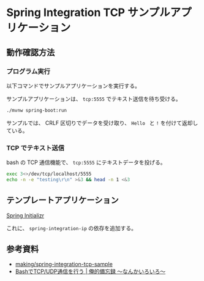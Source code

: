 # Spring Integration TCP サンプルアプリケーション

## 動作確認方法

### プログラム実行

以下コマンドでサンプルアプリケーションを実行する。

サンプルアプリケーションは、 `tcp:5555` でテキスト送信を待ち受ける。

```sh
./mvnw spring-boot:run
```

サンプルでは、 CRLF 区切りでデータを受け取り、 `Hello ` と `!` を付けて返却している。


### TCP でテキスト送信

bash の TCP 通信機能で、 `tcp:5555` にテキストデータを投げる。

```sh
exec 3<>/dev/tcp/localhost/5555
echo -n -e "testing\r\n" >&3 && head -n 1 <&3
```

## テンプレートアプリケーション

[Spring Initializr](https://start.spring.io/)

これに、 `spring-integration-ip` の依存を追加する。

## 参考資料

- [making/spring-integration-tcp-sample](https://github.com/making/spring-integration-tcp-sample)
- [BashでTCP/UDP通信を行う | 俺的備忘録 〜なんかいろいろ〜](https://orebibou.com/ja/home/201605/20160529_001/)


